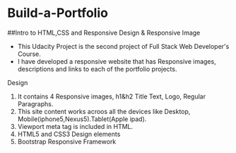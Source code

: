 # Build-a-Portfolio
 
 ##Intro to HTML,CSS and Responsive Design & Responsive Image
 
   * This Udacity Project is the second project of Full Stack Web Developer's Course.
   * I have developed a responsive website that has Responsive images, descriptions and links to each of the portfolio projects.
     
 Design
     
   1. It contains 4 Responsive images, h1&h2 Title Text, Logo, Regular Paragraphs.
   2. This site content works acroos all the devices like Desktop, Mobile(iphone5,Nexus5).Tablet(Apple ipad).   
   3. Viewport meta tag is included in HTML.
   4. HTML5 and CSS3 Design elements
   5. Bootstrap Responsive Framework    
